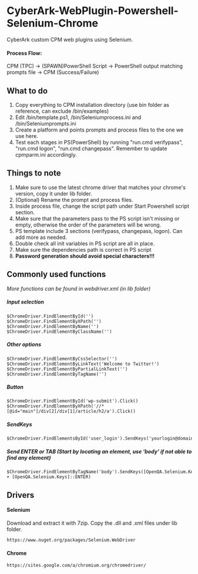 # CyberArk-WebPlugin-Powershell-Selenium-Chrome
CyberArk custom CPM web plugins using Selenium.

#### Process Flow:
CPM (TPC) -> (SPAWN)PowerShell Script -> PowerShell output matching prompts file -> CPM (Success/Failure)

## What to do
1. Copy everything to CPM installation directory (use bin folder as reference, can exclude /bin/examples)
2. Edit /bin/template.ps1, /bin/Seleniumprocess.ini and /bin/Seleniumprompts.ini
3. Create a platform and points prompts and process files to the one we use here.
4. Test each stages in PS(PowerShell) by running "run.cmd verifypass", "run.cmd logon", "run.cmd changepass". Remember to update cpmparm.ini accordingly.

## Things to note
1. Make sure to use the latest chrome driver that matches your chrome's version, copy it under lib folder.
2. (Optional) Rename the prompt and process files.
3. Inside process file, change the script path under Start Powershell script section.
4. Make sure that the parameters pass to the PS script isn't missing or empty, otherwise the order of the parameters will be wrong.
5. PS template include 3 sections (verifypass, changepass, logon). Can add more as needed.
6. Double check all init variables in PS script are all in place.
7. Make sure the dependencies path is correct in PS script
8. **Password generation should avoid special characters!!!**


## Commonly used functions
*More functions can be found in webdriver.xml (in lib folder)*
##### Input selection
```
$ChromeDriver.FindElementById('')
$ChromeDriver.FindElementByXPath('')
$ChromeDriver.FindElementByName('')
$ChromeDriver.FindElementByClassName('')
```
##### Other options
```
$ChromeDriver.FindElementByCssSelector('')
$ChromeDriver.FindElementByLinkText('Welcome to Twitter!')
$ChromeDriver.FindElementByPartialLinkText('')
$ChromeDriver.FindElementByTagName('')
```
##### Button
```
$ChromeDriver.FindElementById('wp-submit').Click()
$ChromeDriver.FindElementByXPath('//*[@id="main"]/div[2]/div[1]/article/h2/a').Click()
```
##### SendKeys
```
$ChromeDriver.FindElementsById('user_login').SendKeys('yourlogin@domain.com')
```

##### Send ENTER or TAB (Start by locating an element, use 'body' if not able to find any element)
```
$ChromeDriver.FindElementByTagName('body').SendKeys([OpenQA.Selenium.Keys]::TAB + [OpenQA.Selenium.Keys]::ENTER)
```

## Drivers

#### Selenium
Download and extract it with 7zip. Copy the .dll and .xml files under lib folder.
```
https://www.nuget.org/packages/Selenium.WebDriver
```

#### Chrome 
```
https://sites.google.com/a/chromium.org/chromedriver/
```
